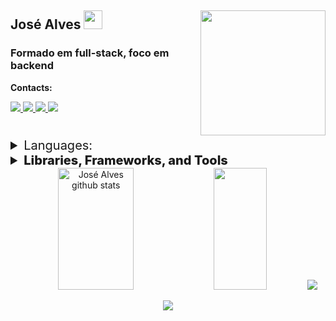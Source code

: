 <section align="" >

# José Alves <img src="https://raw.githubusercontent.com/gilbarbara/logos/f133ea921b012052000964e3feb023b57146895b/logos/bash-icon.svg" width="30px" /> <img src="https://external-content.duckduckgo.com/iu/?u=https%3A%2F%2Fmedia.giphy.com%2Fmedia%2FCmr1OMJ2FN0B2%2Fgiphy.gif&f=1&nofb=1&ipt=1bc9926927fd7f010483d6ece4fb1d60881282a0b3e1a0e8736679c8f98ebfb4&ipo=images" width="200px" align="right" />

### Formado em full-stack, foco em backend 

<span>**Contacts:**</span>

  <a href="mailto:cinhoalves85@gmail.com" >
  <img src="https://img.shields.io/badge/Gmail-D14836?style=for-the-badge&logo=gmail&logoColor=white" />
  </a>
  <a href="https://www.instagram.com/jose_gerd/">
   <img src="https://img.shields.io/badge/Instagram-%23E4405F.svg?style=for-the-badge&logo=Instagram&logoColor=white" />
  </a>
  <a href="https://wa.link/ea0wve'">
  <img src="https://img.shields.io/badge/WhatsApp-25D366?style=for-the-badge&logo=whatsapp&logoColor=white" />
  </a>
  <a href="https://www.linkedin.com/in/joseg-alves/">
  <img src="https://img.shields.io/badge/linkedin-%230077B5.svg?style=for-the-badge&logo=linkedin&logoColor=white" />
  </a>


</section>

#

<div>
  <details>
  <summary style="font-size: 20px;">Languages:</summary>

  >> ![JavaScript](https://img.shields.io/badge/javascript-%23323330.svg?style=for-the-badge&logo=javascript&logoColor=%23F7DF1E)
  >
  >> ![TypeScript](https://img.shields.io/badge/typescript-%23007ACC.svg?style=for-the-badge&logo=typescript&logoColor=white)
  >
  >>![Python](https://img.shields.io/badge/Python-3776AB?style=for-the-badge&logo=python&logoColor=white)
  <!-- - ![PHP](https://img.shields.io/badge/PHP-777BB4?style=for-the-badge&logo=php&logoColor=white) -->
  </details>

<details align="">
  <summary style="font-size: 20px; font-weight: 800">Libraries, Frameworks, and Tools</summary>
  <div>

<details>
  <summary>Frontend</summary>

  >> ![Redux](https://img.shields.io/badge/redux-%23593d88.svg?style=for-the-badge&logo=redux&logoColor=white)
  >> ![React](https://img.shields.io/badge/react-%2320232a.svg?style=for-the-badge&logo=react&logoColor=%2361DAFB)
  >
  >> ![React Router](https://img.shields.io/badge/-React%20Router-%23CA4245?style=for-the-badge&logo=react-router&logoColor=white)
  >> ![Nextjs](https://img.shields.io/badge/Next-black?style=for-the-badge&logo=next.js&logoColor=white)
  >
  >> ![TailwindCSS](https://img.shields.io/badge/tailwindcss-%2338B2AC.svg?style=for-the-badge&logo=tailwind-css&logoColor=white)
  >> ![CSSModules](https://img.shields.io/badge/-CSS%20Modules-%231572B6?style=for-the-badge&logo=css3&logoColor=white)
  >
  >> ![HTML5](https://img.shields.io/badge/html5-%23E34F26.svg?style=for-the-badge&logo=html5&logoColor=white)
  >> ![CSS3](https://img.shields.io/badge/CSS3-1572B6?style=for-the-badge&logo=css3&logoColor=white)

</details>

<details>
  <summary>Backend</summary>

  >> ![Express](https://img.shields.io/badge/Express.js-404D59?style=for-the-badge)
  >> ![Nodejs](https://img.shields.io/badge/node.js-6DA55F?style=for-the-badge&logo=node.js&logoColor=white)
  >
  >> ![MySQL](https://img.shields.io/badge/mysql-%2300f.svg?style=for-the-badge&logo=mysql&logoColor=white)
  >> ![Sequelize](https://img.shields.io/badge/Sequelize-52B0E7?style=for-the-badge&logo=Sequelize&logoColor=white)
  >
  >> ![JWT](https://img.shields.io/badge/-JWT-%23000000?style=for-the-badge&logo=json-web-tokens&logoColor=white)
  >> ![Django](https://img.shields.io/badge/Django-092E20?style=for-the-badge&logo=django&logoColor=white)
  >
  >> ![MongoDb](https://img.shields.io/badge/MongoDB-4EA94B?style=for-the-badge&logo=mongodb&logoColor=white)

</details>

<details>
  <summary>Testing</summary>

  >> ![Mocha](https://img.shields.io/badge/-Mocha-%238D6748?style=for-the-badge&logo=mocha&logoColor=white)
  >> ![Cypress](https://img.shields.io/badge/-Cypress-%2317202C?style=for-the-badge&logo=cypress&logoColor=white)
  >
  >> ![Jest](https://img.shields.io/badge/-Jest-%23C21325?style=for-the-badge&logo=jest&logoColor=white)
  >> ![React Testing Library](https://img.shields.io/badge/-React%20Testing%20Library-%23E33332?style=for-the-badge&logo=testing-library&logoColor=white)
  >
  >> ![Chai](https://img.shields.io/badge/-Chai-%23F6ECD7?style=for-the-badge&logo=chai&logoColor=A30701)
  >> ![Sinon](https://img.shields.io/badge/-Sinon-%23F7DF1C?style=for-the-badge&logo=sinon&logoColor=white)

</details>

<details>
  <summary>Other Tools</summary>

  >>![Git](https://img.shields.io/badge/git-%23F05033.svg?style=for-the-badge&logo=git&logoColor=white)
  >>![GitHub](https://img.shields.io/badge/github-%23121011.svg?style=for-the-badge&logo=github&logoColor=white)
  >
  >>![npm](https://img.shields.io/badge/npm-CB3837?style=for-the-badge&logo=npm&logoColor=white)
  >>![JSON](https://img.shields.io/badge/JSON-000000?style=for-the-badge&logo=json&logoColor=white)
  >
  >>![Figma](https://img.shields.io/badge/figma-%23F24E1E.svg?style=for-the-badge&logo=figma&logoColor=white)
  >>![Markdown](https://img.shields.io/badge/Markdown-000000?style=for-the-badge&logo=markdown&logoColor=white)

</details>

</details>


<div align="center">  
  <img width="49%" height="195px" src="https://github-readme-stats.vercel.app/api?username=joseg-alvesg&layout=compact&show_icons=true&count_private=true&hide_border=true&title_color=B026FF&icon_color=B026FF&text_color=c9d1d9&bg_color=0d1117" alt="José Alves github stats" /> 
  <img width="41%" height="195px" src="https://github-readme-stats.vercel.app/api/top-langs/?username=joseg-alvesg&layout=compact&hide_border=true&title_color=B026FF&text_color=B026FF&bg_color=0d1117" />
  <img src="https://github-readme-stats.vercel.app/api/wakatime?username=joseg_alvesg&layout=compact&show_icons=true&count_private=true&hide_border=true&title_color=B026FF&icon_color=B026FF&text_color=c9d1d9&bg_color=0d1117&hide=prolog,cfg,scheme,systemd,roff,go,image+(png),http,pdf,pacmanconf,toml,gitignore,assembly,remind,ca65+assembler,sshconfig,tsconfig,crontab,lir,csv,desktop,objective-c,text,tmux,gdscript,apache+config,tsql,java+properties,ezhil,conf"/>

</div>
 <p align="center">
  <img src="https://github-profile-trophy.vercel.app/?username=joseg-alvesg&theme=dracula&row=1&no-bg=true&column=6&margin-w=15&margin-h=15" />
</p> 
